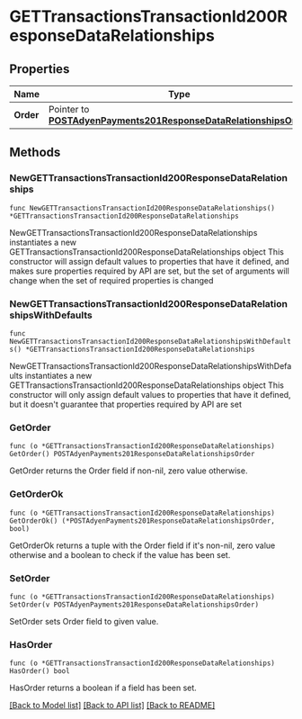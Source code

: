# GETTransactionsTransactionId200ResponseDataRelationships

## Properties

Name | Type | Description | Notes
------------ | ------------- | ------------- | -------------
**Order** | Pointer to [**POSTAdyenPayments201ResponseDataRelationshipsOrder**](POSTAdyenPayments201ResponseDataRelationshipsOrder.md) |  | [optional] 

## Methods

### NewGETTransactionsTransactionId200ResponseDataRelationships

`func NewGETTransactionsTransactionId200ResponseDataRelationships() *GETTransactionsTransactionId200ResponseDataRelationships`

NewGETTransactionsTransactionId200ResponseDataRelationships instantiates a new GETTransactionsTransactionId200ResponseDataRelationships object
This constructor will assign default values to properties that have it defined,
and makes sure properties required by API are set, but the set of arguments
will change when the set of required properties is changed

### NewGETTransactionsTransactionId200ResponseDataRelationshipsWithDefaults

`func NewGETTransactionsTransactionId200ResponseDataRelationshipsWithDefaults() *GETTransactionsTransactionId200ResponseDataRelationships`

NewGETTransactionsTransactionId200ResponseDataRelationshipsWithDefaults instantiates a new GETTransactionsTransactionId200ResponseDataRelationships object
This constructor will only assign default values to properties that have it defined,
but it doesn't guarantee that properties required by API are set

### GetOrder

`func (o *GETTransactionsTransactionId200ResponseDataRelationships) GetOrder() POSTAdyenPayments201ResponseDataRelationshipsOrder`

GetOrder returns the Order field if non-nil, zero value otherwise.

### GetOrderOk

`func (o *GETTransactionsTransactionId200ResponseDataRelationships) GetOrderOk() (*POSTAdyenPayments201ResponseDataRelationshipsOrder, bool)`

GetOrderOk returns a tuple with the Order field if it's non-nil, zero value otherwise
and a boolean to check if the value has been set.

### SetOrder

`func (o *GETTransactionsTransactionId200ResponseDataRelationships) SetOrder(v POSTAdyenPayments201ResponseDataRelationshipsOrder)`

SetOrder sets Order field to given value.

### HasOrder

`func (o *GETTransactionsTransactionId200ResponseDataRelationships) HasOrder() bool`

HasOrder returns a boolean if a field has been set.


[[Back to Model list]](../README.md#documentation-for-models) [[Back to API list]](../README.md#documentation-for-api-endpoints) [[Back to README]](../README.md)


